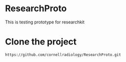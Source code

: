 # ResearchProto
This is testing prototype for researchkit

Clone the project
======
```
https://github.com/cornellradiology/ResearchProto.git
```

